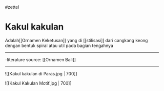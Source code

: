 #zettel 
# Kakul kakulan
Adalah[[Ornamen Keketusan]] yang di [[stilisasi]] dari cangkang keong dengan bentuk spiral atau util pada bagian tengahnya

---

-literature source: [[Ornamen Bali]]

---
![[Kakul kakulan di Paras.jpg | 700]]


![[Kakul Kakulan Motif.jpg | 700]]